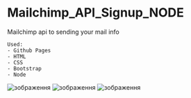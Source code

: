 # Mailchimp_API_Signup_NODE
Mailchimp api to sending your mail info


```
Used:
- Github Pages
- HTML
- CSS
- Bootstrap
- Node
```
![зображення](https://user-images.githubusercontent.com/66317972/217254855-e48c5592-1263-4f3d-82c8-e84b0fc140a6.png)
![зображення](https://user-images.githubusercontent.com/66317972/217254924-fc3f2001-35f4-44b8-aaed-1fe19bc92af8.png)
![зображення](https://user-images.githubusercontent.com/66317972/217256848-41830649-436c-4b85-b0d7-a887da23911b.png)
